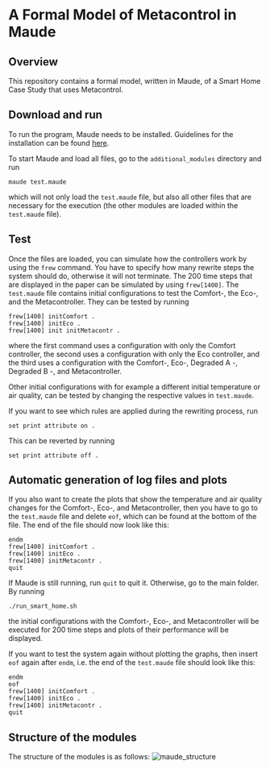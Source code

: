 # A Formal Model of Metacontrol in Maude
## Overview
This repository contains a formal model, written in Maude, of a Smart Home Case Study that uses Metacontrol.

## Download and run
To run the program, Maude needs to be installed. Guidelines for the installation can be found [here](http://maude.cs.illinois.edu/w/index.php/Maude_download_and_installation).

To start Maude and load all files, go to the `additional_modules` directory and run
```
maude test.maude
```
which will not only load the `test.maude` file, but also all other files that are necessary for the execution (the other modules are loaded within the `test.maude` file).

## Test
Once the files are loaded, you can simulate how the controllers work by using the `frew` command. You have to specify how many rewrite steps the system should do, otherwise it will not terminate. The 200 time steps that are displayed in the paper can be simulated by using `frew[1400]`. The `test.maude` file contains initial configurations to test the Comfort-, the Eco-, and the Metacontroller. They can be tested by running
```
frew[1400] initComfort .
frew[1400] initEco .
frew[1400] init initMetacontr .
```
where the first command uses a configuration with only the Comfort controller, the second uses a configuration with only the Eco controller, and the third uses a configuration with the Comfort-, Eco-, Degraded A -, Degraded B -, and Metacontroller.

Other initial configurations with for example a different initial temperature or air quality, can be tested by changing the respective values in `test.maude`.

If you want to see which rules are applied during the rewriting process, run
```
set print attribute on .
```
This can be reverted by running
```
set print attribute off .
```

## Automatic generation of log files and plots
If you also want to create the plots that show the temperature and air quality changes for the Comfort-, Eco-, and Metacontroller, then you have to go to the `test.maude` file and delete `eof`, which can be found at the bottom of the file. The end of the file should now look like this:
```
endm
frew[1400] initComfort .
frew[1400] initEco .
frew[1400] initMetacontr .
quit
```
If Maude is still running, run `quit` to quit it. Otherwise, go to the main folder. By running
```
./run_smart_home.sh
```
the initial configurations with the Comfort-, Eco-, and Metacontroller will be executed for 200 time steps and plots of their performance will be displayed.

If you want to test the system again without plotting the graphs, then insert `eof` again after `endm`, i.e. the end of the `test.maude` file should look like this:
```
endm
eof
frew[1400] initComfort .
frew[1400] initEco .
frew[1400] initMetacontr .
quit
```

## Structure of the modules
The structure of the modules is as follows:
![maude_structure](https://user-images.githubusercontent.com/58590193/165742281-a26e551d-13c9-4d05-bea5-389ccb715946.png)
